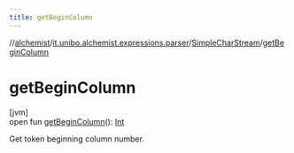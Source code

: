 ```yaml
---
title: getBeginColumn
---
```

//[alchemist](../../../index.html)/[it.unibo.alchemist.expressions.parser](../index.html)/[SimpleCharStream](index.html)/[getBeginColumn](get-begin-column.html)



# getBeginColumn



[jvm]\
open fun [getBeginColumn](get-begin-column.html)(): [Int](https://kotlinlang.org/api/latest/jvm/stdlib/kotlin/-int/index.html)



Get token beginning column number.




